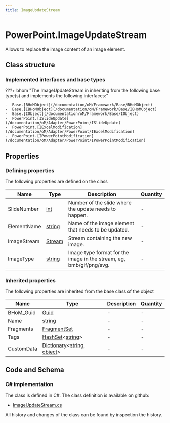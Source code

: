 ```yaml
---
title: ImageUpdateStream
---
```


# PowerPoint.ImageUpdateStream

Allows to replace the image content of an image element.

## Class structure

### Implemented interfaces and base types

???+ bhom "The ImageUpdateStream in inheriting from the following base type(s) and implements the following interfaces:"

    -  Base.[BHoMObject](/documentation/oM/Framework/Base/BHoMObject)
    -  Base.[IBHoMObject](/documentation/oM/Framework/Base/IBHoMObject)
    -  Base.[IObject](/documentation/oM/Framework/Base/IObject)
    -  PowerPoint.[ISlideUpdate](/documentation/oM/Adapter/PowerPoint/ISlideUpdate)
    -  PowerPoint.[IExcelModification](/documentation/oM/Adapter/PowerPoint/IExcelModification)
    -  PowerPoint.[IPowerPointModification](/documentation/oM/Adapter/PowerPoint/IPowerPointModification)


## Properties



### Defining properties

The following properties are defined on the class

| Name             | Type             | Description      | Quantity         |
|------------------|------------------|------------------|------------------|
| SlideNumber | [int](https://learn.microsoft.com/en-us/dotnet/api/System.Int32?view=netstandard-2.0) | Number of the slide where the update needs to happen. | - |
| ElementName | [string](https://learn.microsoft.com/en-us/dotnet/api/System.String?view=netstandard-2.0) | Name of the image element that needs to be updated. | - |
| ImageStream | [Stream](https://learn.microsoft.com/en-us/dotnet/api/System.IO.Stream?view=netstandard-2.0) | Stream containing the new image. | - |
| ImageType | [string](https://learn.microsoft.com/en-us/dotnet/api/System.String?view=netstandard-2.0) | Image type format for the image in the stream, eg, bmb/gif/png/svg. | - |


### Inherited properties
The following properties are inherited from the base class of the object

| Name             | Type             | Description      | Quantity         |
|------------------|------------------|------------------|------------------|
| BHoM_Guid | [Guid](https://learn.microsoft.com/en-us/dotnet/api/System.Guid?view=netstandard-2.0) | - | - |
| Name | [string](https://learn.microsoft.com/en-us/dotnet/api/System.String?view=netstandard-2.0) | - | - |
| Fragments | [FragmentSet](/documentation/oM/Framework/Base/FragmentSet) | - | - |
| Tags | [HashSet](https://learn.microsoft.com/en-us/dotnet/api/System.Collections.Generic.HashSet-1?view=netstandard-2.0)&lt;[string](https://learn.microsoft.com/en-us/dotnet/api/System.String?view=netstandard-2.0)&gt; | - | - |
| CustomData | [Dictionary](https://learn.microsoft.com/en-us/dotnet/api/System.Collections.Generic.Dictionary-2?view=netstandard-2.0)&lt;[string](https://learn.microsoft.com/en-us/dotnet/api/System.String?view=netstandard-2.0), [object](https://learn.microsoft.com/en-us/dotnet/api/System.Object?view=netstandard-2.0)&gt; | - | - |


## Code and Schema

### C# implementation

The class is defined in C#. The class definition is available on github:

- [ImageUpdateStream.cs](https://github.com/BHoM/PowerPoint_Toolkit/blob/develop/PowerPoint_oM/Update/ImageUpdateStream.cs)

All history and changes of the class can be found by inspection the history.

